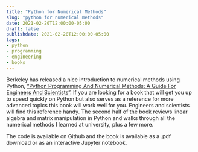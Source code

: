 ```yaml
---
title: "Python for Numerical Methods"
slug: "python for numerical methods"
date: 2021-02-20T12:00:00-05:00
draft: false
publishdate: 2021-02-20T12:00:00-05:00
tags:
- python
- programming
- engineering
- books
---
```


Berkeley has released a nice introduction to numerical methods using Python, [“Python Programming And Numerical Methods: A Guide For Engineers And Scientists”][1]. If you are looking for a book that will get you up to speed quickly on Python but also serves as a reference for more advanced topics this book will work well for you. Engineers and scientists will find this reference handy. The second half of the book reviews linear algebra and matrix manipulation in Python and walks through all the numerical methods I learned at university, plus a few more.

The code is available on Github and the book is available as a .pdf download or as an interactive Jupyter notebook.

[1]: https://pythonnumericalmethods.berkeley.edu/notebooks/Index.html
